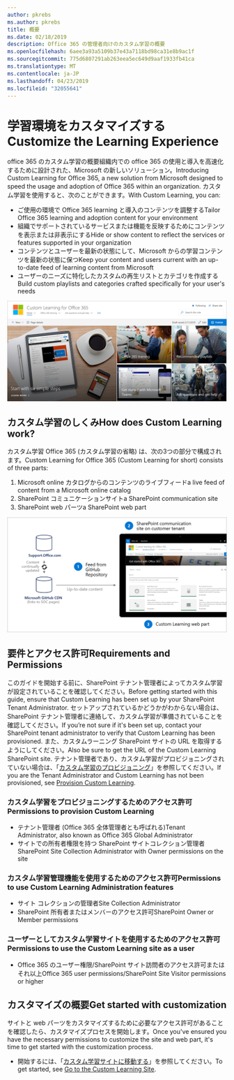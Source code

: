 ```yaml
---
author: pkrebs
ms.author: pkrebs
title: 概要
ms.date: 02/18/2019
description: Office 365 の管理者向けのカスタム学習の概要
ms.openlocfilehash: 6aee3a93a5109b37e43a7118bd98ca31e8b9ac1f
ms.sourcegitcommit: 775d6807291ab263eea5ec649d9aaf1933fb41ca
ms.translationtype: MT
ms.contentlocale: ja-JP
ms.lasthandoff: 04/23/2019
ms.locfileid: "32055641"
---
```

# <a name="customize-the-learning-experience"></a><span data-ttu-id="5e24a-103">学習環境をカスタマイズする</span><span class="sxs-lookup"><span data-stu-id="5e24a-103">Customize the Learning Experience</span></span>

<span data-ttu-id="5e24a-104">office 365 のカスタム学習の概要組織内での office 365 の使用と導入を高速化するために設計された、Microsoft の新しいソリューション。</span><span class="sxs-lookup"><span data-stu-id="5e24a-104">Introducing Custom Learning for Office 365, a new solution from Microsoft designed to speed the usage and adoption of Office 365 within an organization.</span></span> <span data-ttu-id="5e24a-105">カスタム学習を使用すると、次のことができます。</span><span class="sxs-lookup"><span data-stu-id="5e24a-105">With Custom Learning, you can:</span></span>
- <span data-ttu-id="5e24a-106">ご使用の環境で Office 365 learning と導入のコンテンツを調整する</span><span class="sxs-lookup"><span data-stu-id="5e24a-106">Tailor Office 365 learning and adoption content for your environment</span></span> 
- <span data-ttu-id="5e24a-107">組織でサポートされているサービスまたは機能を反映するためにコンテンツを表示または非表示にする</span><span class="sxs-lookup"><span data-stu-id="5e24a-107">Hide or show content to reflect the services or features supported in your organization</span></span> 
- <span data-ttu-id="5e24a-108">コンテンツとユーザーを最新の状態にして、Microsoft からの学習コンテンツを最新の状態に保つ</span><span class="sxs-lookup"><span data-stu-id="5e24a-108">Keep your content and users current with an up-to-date feed of learning content from Microsoft</span></span> 
- <span data-ttu-id="5e24a-109">ユーザーのニーズに特化したカスタムの再生リストとカテゴリを作成する</span><span class="sxs-lookup"><span data-stu-id="5e24a-109">Build custom playlists and categories crafted specifically for your user's needs</span></span>

![cg-introducing](media/cg-introducing.png)

## <a name="how-does-custom-learning-work"></a><span data-ttu-id="5e24a-111">カスタム学習のしくみ</span><span class="sxs-lookup"><span data-stu-id="5e24a-111">How does Custom Learning work?</span></span>

<span data-ttu-id="5e24a-112">カスタム学習 Office 365 (カスタム学習の省略) は、次の3つの部分で構成されます。</span><span class="sxs-lookup"><span data-stu-id="5e24a-112">Custom Learning for Office 365 (Custom Learning for short) consists of three parts:</span></span> 
1. <span data-ttu-id="5e24a-113">Microsoft online カタログからのコンテンツのライブフィード</span><span class="sxs-lookup"><span data-stu-id="5e24a-113">a live feed of content from a Microsoft online catalog</span></span>
2. <span data-ttu-id="5e24a-114">SharePoint コミュニケーションサイト</span><span class="sxs-lookup"><span data-stu-id="5e24a-114">a SharePoint communication site</span></span>
3. <span data-ttu-id="5e24a-115">SharePoint web パーツ</span><span class="sxs-lookup"><span data-stu-id="5e24a-115">a SharePoint web part</span></span> 

![cg-howitworks](media/cg-howitworks.png)

## <a name="requirements-and-permissions"></a><span data-ttu-id="5e24a-117">要件とアクセス許可</span><span class="sxs-lookup"><span data-stu-id="5e24a-117">Requirements and Permissions</span></span>

<span data-ttu-id="5e24a-118">このガイドを開始する前に、SharePoint テナント管理者によってカスタム学習が設定されていることを確認してください。</span><span class="sxs-lookup"><span data-stu-id="5e24a-118">Before getting started with this guide, ensure that Custom Learning has been set up by your SharePoint Tenant Administrator.</span></span> <span data-ttu-id="5e24a-119">セットアップされているかどうかがわからない場合は、SharePoint テナント管理者に連絡して、カスタム学習が準備されていることを確認してください。</span><span class="sxs-lookup"><span data-stu-id="5e24a-119">If you’re not sure if it's been set up, contact your SharePoint tenant administrator to verify that Custom Learning has been provisioned.</span></span> <span data-ttu-id="5e24a-120">また、カスタムラーニング SharePoint サイトの URL を取得するようにしてください。</span><span class="sxs-lookup"><span data-stu-id="5e24a-120">Also be sure to get the URL of the Custom Learning SharePoint site.</span></span> <span data-ttu-id="5e24a-121">テナント管理者であり、カスタム学習がプロビジョニングされていない場合は、「[カスタム学習のプロビジョニング](custom_provision.md)」を参照してください。</span><span class="sxs-lookup"><span data-stu-id="5e24a-121">If you are the Tenant Administrator and Custom Learning has not been provisioned, see [Provision Custom Learning](custom_provision.md).</span></span> 

### <a name="permissions-to-provision-custom-learning"></a><span data-ttu-id="5e24a-122">カスタム学習をプロビジョニングするためのアクセス許可</span><span class="sxs-lookup"><span data-stu-id="5e24a-122">Permissions to provision Custom Learning</span></span>

- <span data-ttu-id="5e24a-123">テナント管理者 (Office 365 全体管理者とも呼ばれる)</span><span class="sxs-lookup"><span data-stu-id="5e24a-123">Tenant Administrator, also known as Office 365 Global Administrator</span></span>
- <span data-ttu-id="5e24a-124">サイトでの所有者権限を持つ SharePoint サイトコレクション管理者</span><span class="sxs-lookup"><span data-stu-id="5e24a-124">SharePoint Site Collection Administrator with Owner permissions on the site</span></span>

### <a name="permissions-to-use-custom-learning-administration-features"></a><span data-ttu-id="5e24a-125">カスタム学習管理機能を使用するためのアクセス許可</span><span class="sxs-lookup"><span data-stu-id="5e24a-125">Permissions to use Custom Learning Administration features</span></span>

- <span data-ttu-id="5e24a-126">サイト コレクションの管理者</span><span class="sxs-lookup"><span data-stu-id="5e24a-126">Site Collection Administrator</span></span>
- <span data-ttu-id="5e24a-127">SharePoint 所有者またはメンバーのアクセス許可</span><span class="sxs-lookup"><span data-stu-id="5e24a-127">SharePoint Owner or Member permissions</span></span>

### <a name="permissions-to-use-the-custom-learning-site-as-a-user"></a><span data-ttu-id="5e24a-128">ユーザーとしてカスタム学習サイトを使用するためのアクセス許可</span><span class="sxs-lookup"><span data-stu-id="5e24a-128">Permissions to use the Custom Learning site as a user</span></span>

- <span data-ttu-id="5e24a-129">Office 365 のユーザー権限/SharePoint サイト訪問者のアクセス許可またはそれ以上</span><span class="sxs-lookup"><span data-stu-id="5e24a-129">Office 365 user permissions/SharePoint Site Visitor permissions or higher</span></span>

## <a name="get-started-with-customization"></a><span data-ttu-id="5e24a-130">カスタマイズの概要</span><span class="sxs-lookup"><span data-stu-id="5e24a-130">Get started with customization</span></span>
<span data-ttu-id="5e24a-131">サイトと web パーツをカスタマイズするために必要なアクセス許可があることを確認したら、カスタマイズプロセスを開始します。</span><span class="sxs-lookup"><span data-stu-id="5e24a-131">Once you've ensured you have the necessary permissions to customize the site and web part, it's time to get started with the customization process.</span></span> 

- <span data-ttu-id="5e24a-132">開始するには、「[カスタム学習サイトに移動する](custom_goto.md)」を参照してください。</span><span class="sxs-lookup"><span data-stu-id="5e24a-132">To get started, see [Go to the Custom Learning Site](custom_goto.md).</span></span>